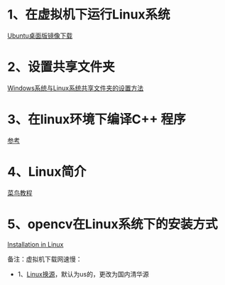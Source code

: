 # 1、在虚拟机下运行Linux系统
[Ubuntu桌面版镜像下载](https://cn.ubuntu.com/download)

# 2、设置共享文件夹
[Windows系统与Linux系统共享文件夹的设置方法](https://www.cnblogs.com/huangjianxin/p/6343881.html)

# 3、在linux环境下编译C++ 程序
[参考](https://www.cnblogs.com/ucas/p/5778664.html)

# 4、Linux简介
[菜鸟教程](https://www.runoob.com/linux/linux-intro.html)

# 5、opencv在Linux系统下的安装方式
[Installation in Linux](https://docs.opencv.org/3.4.9/d7/d9f/tutorial_linux_install.html)

备注：虚拟机下载网速慢：
* 1、[Linux换源](https://blog.csdn.net/wang_shen_tao/article/details/78676560)，默认为us的，更改为国内清华源
